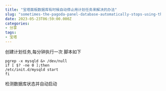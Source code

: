 ```yaml
---
title: "宝塔面板数据库有时候自动停止用计划任务来解决的办法"
slug: "sometimes-the-pagoda-panel-database-automatically-stops-using-the-planned-task-to-solve-the-problem"
date: 2023-05-23T06:59:00.000Z
categories:
- 分享
tags:
- 宝塔
---
```


创建计划任务,每分钟执行一次
脚本如下

```
pgrep -x mysqld &> /dev/null
if [ $? -ne 0 ];then
/etc/init.d/mysqld start 
fi
```
检测数据库状态并自动启动
